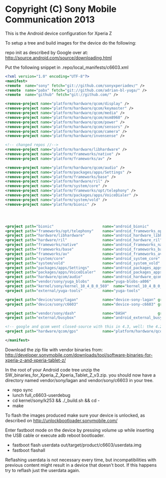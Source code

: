 Copyright (C) Sony Mobile Communication 2013
============================================

This is the Android device configuration for Xperia Z

To setup a tree and build images for the device do the following:

repo init as described by Google over at:
http://source.android.com/source/downloading.html

Put the following snippet in .repo/local_manifests/c6603.xml

```xml
<?xml version="1.0" encoding="UTF-8"?>
<manifest>
<remote  name="sony" fetch="git://github.com/sonyxperiadev/" />
<remote  name="pabx" fetch="git://github.com/adrian-bl-yuga/" />
<remote  name="github" fetch="git://github.com/" />

<remove-project name="platform/hardware/qcom/display" />
<remove-project name="platform/hardware/qcom/keymaster" />
<remove-project name="platform/hardware/qcom/media" />
<remove-project name="platform/hardware/qcom/msm8960" />
<remove-project name="platform/hardware/qcom/power" />
<remove-project name="platform/hardware/qcom/sensors" />
<remove-project name="platform/hardware/qcom/camera" />
<remove-project name="platform/hardware/invensense" />

<!-- changed repos //-->
<remove-project name="platform/hardware/libhardware" />
<remove-project name="platform/frameworks/native" />
<remove-project name="platform/frameworks/av" />

<remove-project name="platform/hardware/qcom/audio" />
<remove-project name="platform/packages/apps/Settings" />
<remove-project name="platform/frameworks/base" />
<remove-project name="platform/hardware/ril" />
<remove-project name="platform/system/core" />
<remove-project name="platform/frameworks/opt/telephony" />
<remove-project name="platform/packages/apps/VoiceDialer" />
<remove-project name="platform/system/vold" />
<remove-project name="platform/bionic" />




<project path="bionic"                      name="android_bionic"                   remote="pabx" revision="kk44" /> 
<project path="frameworks/opt/telephony"    name="android_frameworks_opt_telephony" remote="pabx" revision="kk44" />
<project path="hardware/libhardware"        name="android_hardware_libhardware"   remote="pabx" revision="kk44" />
<project path="hardware/ril"                name="android_hardware_ril"           remote="pabx" revision="kk44" />
<project path="frameworks/native"           name="android_frameworks_native"      remote="pabx" revision="kk44" />
<project path="frameworks/base"             name="android_frameworks_base"        remote="pabx" revision="kk44" />
<project path="frameworks/av"               name="android_frameworks_av"          remote="pabx" revision="kk44" />
<project path="system/core"                 name="android_system_core"            remote="pabx" revision="kk44" />
<project path="system/vold"                 name="android_system_vold"            remote="pabx" revision="kk44" />
<project path="packages/apps/Settings"      name="android_packages_apps_Settings" remote="pabx" revision="kk44" />
<project path="packages/apps/VoiceDialer"   name="android_packages_apps_VoiceDialer" remote="pabx" revision="kk44" />
<project path="hardware/qcom/audio"         name="android_hardware_qcom_audio"    remote="pabx" revision="kk44" />
<project path="vendor/sony/yuga_blobs"      name="yuga-blobs-a806"                remote="pabx" revision="kk44_10_4_b_0_569" />
<project path="kernel/sony/kernel_10_4_B_0_569"  name="kernel_10_4_B_0_569"       remote="pabx" revision="caf_3_4_lts" />
<project path="external/yuga-tools"         name="yuga-tools"                     remote="pabx" revision="kk44" />

<project path="device/sony/lagan"           name="device-sony-lagan" groups="device" remote="pabx" revision="kk44" />
<project path="device/sony/c6603"           name="device-sony-c6603" groups="device" remote="pabx" revision="kk44" />

<project path="vendor/sony/dash"            name="DASH"              groups="device" remote="pabx" revision="kk44" />
<project path="external/busybox"            name="android_external_busybox"       remote="pabx"  revision="kk44" />

<!-- google and qcom went closed-source with this in 4.3, well: the 4.2 release is good enough for us //-->
<project path="hardware/qcom/gps"           name="platform/hardware/qcom/gps" revision="refs/tags/android-4.2.2_r1.2" />

</manifest>
```

Download the zip file with vendor binaries from:
http://developer.sonymobile.com/downloads/tool/software-binaries-for-xperia-z-and-xperia-tablet-z/

In the root of your Android code tree unzip the SW_binaries_for_Xperia_Z_Xperia_Tablet_Z_v3.zip.
you should now have a directory named vendor/sony/lagan and vendor/sony/c6603 in your tree.

* repo sync
* lunch full_c6603-userdebug
* cd kernel/sony/k253 && ./_build.sh && cd -
* make

To flash the images produced make sure your device is unlocked, as described on
http://unlockbootloader.sonymobile.com/

Enter fastboot mode on the device by pressing volume up while inserting the USB
cable or execute adb reboot bootloader.

* fastboot flash userdata out/target/product/c6603/userdata.img
* fastboot flashall

Reflashing userdata is not necessary every time, but incompatibilities with
previous content might result in a device that doesn't boot. If this happens
try to reflash just the userdata again.
